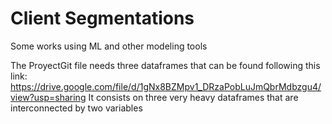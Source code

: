 # Client Segmentations 
Some works using ML and other modeling tools


The ProyectGit file needs three dataframes that can be found following this link: https://drive.google.com/file/d/1gNx8BZMpv1_DRzaPobLuJmQbrMdbzgu4/view?usp=sharing
It consists on three very heavy dataframes that are interconnected by two variables
